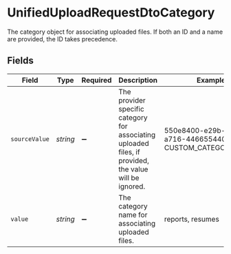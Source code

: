 # UnifiedUploadRequestDtoCategory

The category object for associating uploaded files. If both an ID and a name are provided, the ID takes precedence.


## Fields

| Field                                                                                                  | Type                                                                                                   | Required                                                                                               | Description                                                                                            | Example                                                                                                |
| ------------------------------------------------------------------------------------------------------ | ------------------------------------------------------------------------------------------------------ | ------------------------------------------------------------------------------------------------------ | ------------------------------------------------------------------------------------------------------ | ------------------------------------------------------------------------------------------------------ |
| `sourceValue`                                                                                          | *string*                                                                                               | :heavy_minus_sign:                                                                                     | The provider specific category for associating uploaded files, if provided, the value will be ignored. | 550e8400-e29b-41d4-a716-446655440000, CUSTOM_CATEGORY_NAME                                             |
| `value`                                                                                                | *string*                                                                                               | :heavy_minus_sign:                                                                                     | The category name for associating uploaded files.                                                      | reports, resumes                                                                                       |